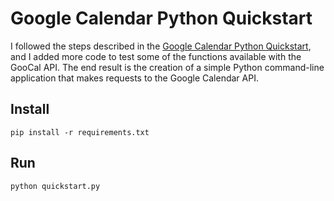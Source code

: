# Google Calendar Python Quickstart

I followed the steps described in the [Google Calendar Python Quickstart](
https://developers.google.com/google-apps/calendar/quickstart/python), and I added more code to test some of the functions available with the GooCal API. The end result is the creation of a simple Python command-line application that
makes requests to the Google Calendar API.

## Install

```shell
pip install -r requirements.txt
```

## Run

```shell
python quickstart.py
```
